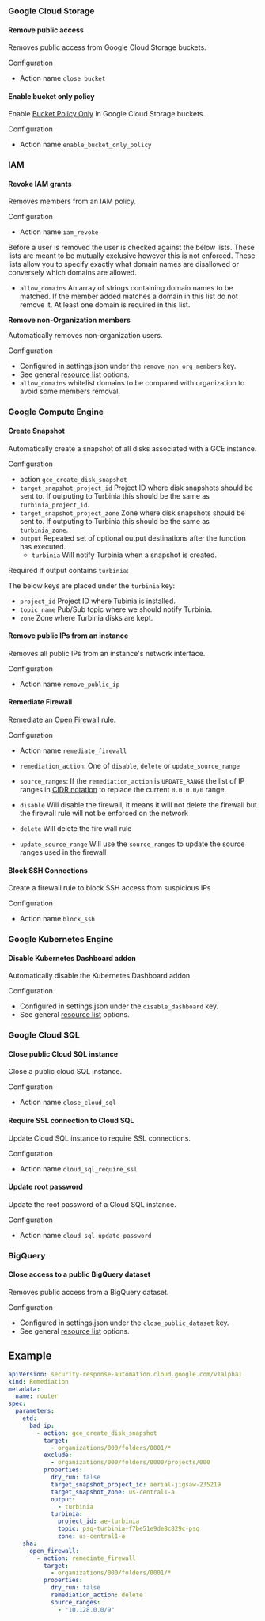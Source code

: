 ### Google Cloud Storage

#### Remove public access

Removes public access from Google Cloud Storage buckets.

Configuration

- Action name `close_bucket`

#### Enable bucket only policy

Enable [Bucket Policy Only](https://cloud.google.com/storage/docs/bucket-policy-only) in Google Cloud Storage buckets.

Configuration

- Action name `enable_bucket_only_policy`

### IAM

#### Revoke IAM grants

Removes members from an IAM policy.

Configuration

- Action name `iam_revoke`

Before a user is removed the user is checked against the below lists. These lists are meant to be mutually exclusive however this is not enforced. These lists allow you to specify exactly what domain names are disallowed or conversely which domains are allowed.

- `allow_domains` An array of strings containing domain names to be matched. If the member added matches a domain in this list do not remove it. At least one domain is required in this list.

**Remove non-Organization members**

Automatically removes non-organization users.

Configuration

- Configured in settings.json under the `remove_non_org_members` key.
- See general [resource list](/README.md#resources) options.
- `allow_domains` whitelist domains to be compared with organization to avoid some members removal.

### Google Compute Engine

#### Create Snapshot

Automatically create a snapshot of all disks associated with a GCE instance.

Configuration

- action `gce_create_disk_snapshot`
- `target_snapshot_project_id` Project ID where disk snapshots should be sent to. If outputing to Turbinia this should be the same as `turbinia_project_id`.
- `target_snapshot_project_zone` Zone where disk snapshots should be sent to. If outputing to Turbinia this should be the same as `turbinia_zone`.
- `output` Repeated set of optional output destinations after the function has executed.
  - `turbinia` Will notify Turbinia when a snapshot is created.

Required if output contains `turbinia`:

The below keys are placed under the `turbinia` key:

- `project_id` Project ID where Tubinia is installed.
- `topic_name` Pub/Sub topic where we should notify Turbinia.
- `zone` Zone where Turbinia disks are kept.

#### Remove public IPs from an instance

Removes all public IPs from an instance's network interface.

Configuration

- Action name `remove_public_ip`

#### Remediate Firewall

Remediate an [Open Firewall](https://cloud.google.com/security-command-center/docs/how-to-remediate-security-health-analytics#open_firewall) rule.

Configuration

- Action name `remediate_firewall`
- `remediation_action`: One of `disable`, `delete` or `update_source_range`
- `source_ranges`: If the `remediation_action` is `UPDATE_RANGE` the list of IP ranges in [CIDR notation](https://en.wikipedia.org/wiki/Classless_Inter-Domain_Routing) to replace the current `0.0.0.0/0` range.

- `disable` Will disable the firewall, it means it will not delete the firewall but the firewall rule will not be enforced on the network
- `delete` Will delete the fire wall rule
- `update_source_range` Will use the `source_ranges` to update the source ranges used in the firewall

#### Block SSH Connections

Create a firewall rule to block SSH access from suspicious IPs

Configuration

- Action name `block_ssh`

### Google Kubernetes Engine

#### Disable Kubernetes Dashboard addon

Automatically disable the Kubernetes Dashboard addon.

Configuration

- Configured in settings.json under the `disable_dashboard` key.
- See general [resource list](/README.md#resources) options.

### Google Cloud SQL

#### Close public Cloud SQL instance

Close a public cloud SQL instance.

Configuration

- Action name `close_cloud_sql`

#### Require SSL connection to Cloud SQL

Update Cloud SQL instance to require SSL connections.

Configuration

- Action name `cloud_sql_require_ssl`

#### Update root password

Update the root password of a Cloud SQL instance.

Configuration

- Action name `cloud_sql_update_password`

### BigQuery

#### Close access to a public BigQuery dataset

Removes public access from a BigQuery dataset.

Configuration

- Configured in settings.json under the `close_public_dataset` key.
- See general [resource list](/README.md#resources) options.

## Example

```yaml
apiVersion: security-response-automation.cloud.google.com/v1alpha1
kind: Remediation
metadata:
  name: router
spec:
  parameters:
    etd:
      bad_ip:
        - action: gce_create_disk_snapshot
          target:
            - organizations/000/folders/0001/*
          exclude:
            - organizations/000/folders/0000/projects/000
          properties:
            dry_run: false
            target_snapshot_project_id: aerial-jigsaw-235219
            target_snapshot_zone: us-central1-a
            output:
              - turbinia
            turbinia:
              project_id: ae-turbinia
              topic: psq-turbinia-f7be51e9de8c829c-psq
              zone: us-central1-a
    sha:
      open_firewall:
        - action: remediate_firewall
          target:
            - organizations/000/folders/0001/*
          properties:
            dry_run: false
            remediation_action: delete
            source_ranges:
              - "10.128.0.0/9"
```
